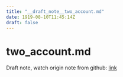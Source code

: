 ```yaml
---
title: "__draft_note__two_account.md"
date: 1919-08-10T11:45:14Z
draft: false
---
```


# two_account.md

Draft note, watch origin note from github: [link](https:/github.com/tinghaolai/just-random-note/blob/master/git/two_account.md)
